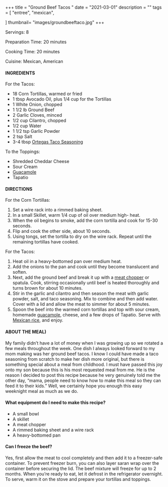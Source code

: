 +++
title = "Ground Beef Tacos " 
date = "2021-03-01"
description = ""
tags = [
    "entree",
    "mexican",
    
]
thumbnail= "images/groundbeeftaco.jpg"
+++

Servings: 8 <!--more-->

Preparation Time: 20 minutes

Cooking Time: 20 minutes

Cuisine: Mexican, American 

#### INGREDIENTS 

For the Tacos: 

* 18 Corn Tortillas, warmed or fried 
* 1 tbsp Avocado Oil, plus 1/4 cup for the Tortillas
* 1 White Onion, chopped
* 1 1/2 lb Ground Beef 
* 2 Garlic Cloves, minced
* 1/2 cup Cilantro, chopped 
* 1/2 cup Water
* 1 1/2 tsp Garlic Powder
* 2 tsp Salt 
* 3-4 tbsp [Ortegas Taco Seasoning](https://amzn.to/3q8Va3F) 
 
To the Toppings: 

* Shredded Cheddar Cheese
* Sour Cream
* [Guacamole](https://www.jamilghar.com/recipe/guacamole/)
* Tapatio

#### DIRECTIONS 

For the Corn Tortillas: 

1. Set a wire rack into a rimmed baking sheet. 
2. In a small Skillet, warm 1/4 cup of oil over medium high- heat. 
3. When the oil begins to smoke, add the corn tortilla and cook for 15-30 seconds. 
4. Flip and cook the other side, about 10 seconds. 
5. Using tongs, set the tortilla to dry on the wire rack. Repeat until the remaining tortillas have cooked. 

For the Tacos: 
1. Heat oil in a heavy-bottomed pan over medium heat. 
2. Add the onions to the pan and cook until they become translucent and soften. 
3. Next, add the ground beef and break it up with a [meat chopper](https://amzn.to/3bQ2coS) or spatula. Cook, stirring occasionally until beef is heated thoroughly and turns brown for about 10 minutes. 
4. Stir in the garlic and cilantro and then season the meat with garlic powder, salt, and taco seasoning. Mix to combine and then add water. Cover with a lid and allow the meat to simmer for about 5 minutes. 
5. Spoon the beef into the warmed corn tortillas and top with sour cream, homemade [guacamole](https://www.jamilghar.com/recipe/guacamole/), cheese, and a few drops of Tapatio. Serve with [Mexican rice](https://www.jamilghar.com/recipe/mexican_rice/), and enjoy.

#### ABOUT THE MEAL)

My family didn’t have a lot of money when I was growing up so we rotated a few meals throughout the week. One dish I always looked forward to my mom making was her ground beef tacos. I know I could have made a taco seasoning from scratch to make her dish more original, but there is something special about a meal from childhood. I must have passed this joy onto my son because this is his most requested meal from me. He is the reason I decided to post this recipe because he very genuinely told me the other day, “mama, people need to know how to make this meal so they can feed it to their kids.” Well, we certainly hope you enough this easy weeknight meal as much as we do. 

#### What equipment do I need to make this recipe? 

* A small bowl 
* A skillet
* A meat chopper
* A rimmed baking sheet and a wire rack 
* A heavy-bottomed pan 

#### Can I freeze the beef? 

Yes, first allow the meat to cool completely and then add it to a freezer-safe container. To prevent freezer burn, you can also layer saran wrap over the container before securing the lid. The beef mixture will freeze for up to 2 months. When you’re ready to eat, let it defrost in the refrigerator overnight. To serve, warm it on the stove and prepare your tortillas and toppings. 

